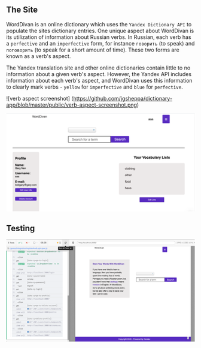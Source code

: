 ## The Site

WordDivan is an online dictionary which uses the `Yandex Dictionary API` to populate the sites dictionary entries.
One unique aspect about WordDivan is its utilization of information about Russian verbs. In Russian, each verb has a
`perfective` and an `imperfective` form, for instance `говорить` (to speak) and `поговорить` (to speak for a short amount of time).
These two forms are known as a verb's aspect.

The Yandex translation site and other online dictionaries contain little to no information about a given verb's aspect.
However, the Yandex API includes information about each verb's aspect, and WordDivan uses this information to clearly mark
verbs - `yellow` for `imperfective` and `blue` for `perfective`.

![verb aspect screenshot] (https://github.com/jgsheppa/dictionary-app/blob/master/public/verb-aspect-screenshot.png)

![profile screenshot](https://github.com/jgsheppa/dictionary-app/blob/master/public/profile_screenshot.png)

## Testing

![cypress screenshot](https://github.com/jgsheppa/dictionary-app/blob/master/public/cypress_screenshot.png)
